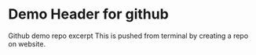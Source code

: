 # Demo Header for github

Github demo repo excerpt
This is pushed from terminal by creating a repo on website.